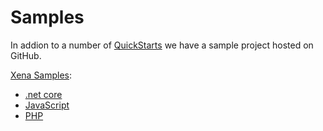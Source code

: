 # Samples

In addion to a number of [QuickStarts](https://github.com/EG-BRS/DevSite/tree/7a47026910b42389630d3ee330c5e3cd3b058ae1/OverView.md) we have a sample project hosted on GitHub.

[Xena Samples](https://github.com/EG-BRS/XenaSamples):

* [.net core](https://github.com/EG-BRS/XenaSamples/tree/master/Samples/DotNetCore)
* [JavaScript](https://github.com/EG-BRS/XenaSamples/tree/master/Samples/JavaScript)
* [PHP](https://github.com/EG-BRS/Xena.ExampleApp.PHP)

